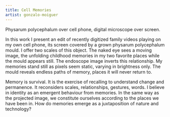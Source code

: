 ```yaml
---
title: Cell Memories
artist: gonzalo-moiguer
---
```

Physarum polycephalum over cell phone, digital microscope over screen.

In this work I present an edit of recently digitized family videos playing on my own cell phone, its screen covered by a grown physarum polycephalum mould. I offer two scales of this object.
The naked eye sees a moving image, the unfolding childhood memories in my two favorite places while the mould appears still. The endoscope image inverts this relationship. My memories stand still as pixels seem static, varying in brightness only. The mould reveals endless paths of memory, places it will never return to.

Memory is survival. It is the exercise of recalling to understand change and permanence. It reconsiders scales, relationships, gestures, words. I believe in identity as an emergent behaviour from memories. In the same way as the projected image, we constitute ourselves according to the places we have been in.
How do memories emerge as a juxtaposition of nature and technology? 